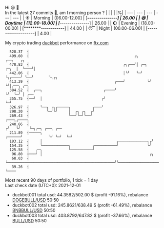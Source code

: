 Hi :smiley: :wave:  
In the latest 27 commits :bug:, am I morning person ? 
| | | | |%|
| --- | --- | --- | --- | --- |
| :sunny: | Morning | (06.00-12.00] | [*****---------------] | 26.00 |
| :satisfied: | Daytime | (12.00-18.00] | [*****---------------] | 26.00 |
| :moon: | Evening | (18.00-00.00] | [********------------] | 44.00 |
| :sleeping: | Night | (00.00-06.00] | [--------------------] | 4.00 |

My crypto trading [duckbot](https://github.com/jojoee/duckbot) performance on [ftx.com](https://ftx.com/#a=13144711)
```
  528.37  ┤
  499.60  ┤                                                ╭╮               ╭──╮   ╭╮
  470.83  ┤                                           ╭╮╭──╯│ ╭─╮      ╭─╮  │  ╰───╯│
  442.06  ┤                                           │╰╯   ╰─╯ ╰╮╭────╯ ╰──╯       ╰╮╭╮
  413.29  ┤                                       ╭───╯          ╰╯                  ╰╯│╭──╮ ╭─╮
  384.52  ┤  ╭──╮                            ╭────╯                                    ╰╯  ╰─╯ │ ╭──
  355.75  ┤──╯  │                           ╭╯                                                 ╰─╯
  326.97  ┤     ╰──╮ ╭╮╭─────╮          ╭───╯
  298.20  ┤        ╰─╯╰╯     │  ╭╮ ╭╮  ╭╯
  269.43  ┤                  ╰──╯╰─╯╰──╯                                   ╭───╮╭────╮
  240.66  ┤                                                               ╭╯   ╰╯    ╰─╮╭─╮ ╭──╮ ╭──
  211.89  ┤─────╮                                                  ╭──────╯            ╰╯ ╰─╯  ╰─╯
  183.12  ┤     │                                  ╭─────────────╮╭╯
  154.35  ┤     ╰────────────╮          ╭──────────╯             ╰╯
  125.58  ┤   ╭─╮            ╰──────────╯
   96.80  ┼───╯ │                                                 ╭╮
   68.03  ┤     ╰─────────────────────────────────────────────────╯╰───────────────────────────╮
   39.26  ┤                                                                                    ╰────
```
Most recent 90 days of portfolio, 1 tick = 1 day<br />
Last check date (UTC+0): 2021-12-01
- duckbot001 total usd: 44.3582/502.00 $ (profit -91.16%), rebalance [DOGEBULL/USD](https://ftx.com/trade/DOGEBULL/USD#a=13144711) 50:50
- duckbot002 total usd: 245.8621/638.49 $ (profit -61.49%), rebalance [BNBBULL/USD](https://ftx.com/trade/BNBBULL/USD#a=13144711) 50:50
- duckbot003 total usd: 403.8792/647.82 $ (profit -37.66%), rebalance [BULL/USD](https://ftx.com/trade/BULL/USD#a=13144711) 50:50

